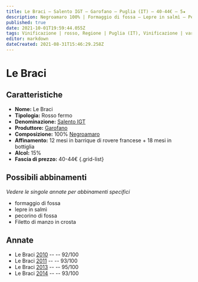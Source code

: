 ```yaml
---
title: Le Braci – Salento IGT – Garofano – Puglia (IT) – 40-44€ – 5★
description: Negroamaro 100% | Formaggio di fossa – Lepre in salmì – Pecorino di fossa – Filetto di manzo in crosta
published: true
date: 2021-10-01T19:59:44.055Z
tags: Vinificazione | rosso, Regione | Puglia (IT), Vinificazione | varietale, Alimento | lepre, Aromatizzazione | in salmì, Vinificazione | fermo, Valutazioni | 5 stelle, negroamaro, Alimento | formaggi,  Alimento | manzo, Aromatizzazione | in crosta, Prezzi | 40-44€
editor: markdown
dateCreated: 2021-08-31T15:46:29.258Z
---
```


# Le Braci

## Caratteristiche
- **Nome:** Le Braci
- **Tipologia:** Rosso fermo
- **Denominazione:** [Salento IGT](/denominazioni/Italia/Puglia/IGT/Salento)
- **Produttore:** [Garofano](/produttori/Italia/Puglia/Garofano) 
- **Composizione:** 100% [Negroamaro](/vitigni/Italia/bacca-nera/negroamaro)
- **Affinamento:** 12 mesi in barrique di rovere francese + 18 mesi in bottiglia
- **Alcol:** 15%
- **Fascia di prezzo:** 40-44€
{.grid-list}



## Possibili abbinamenti
*Vedere le singole annate per abbinamenti specifici*

- formaggio di fossa
- lepre in salmì
- pecorino di fossa
- Filetto di manzo in crosta

## Annate
- Le Braci [2010](vini/Italia/Puglia/Garofano/Le-Braci/2010) -- <span class="star-5"></span> -- 92/100
- Le Braci [2011](vini/Italia/Puglia/Garofano/Le-Braci/2011) -- <span class="star-5"></span> -- 93/100
- Le Braci [2013](vini/Italia/Puglia/Garofano/Le-Braci/2013) -- <span class="star-5"></span> -- 95/100
- Le Braci [2014](vini/Italia/Puglia/Garofano/Le-Braci/2014) -- <span class="star-5"></span> -- 93/100
